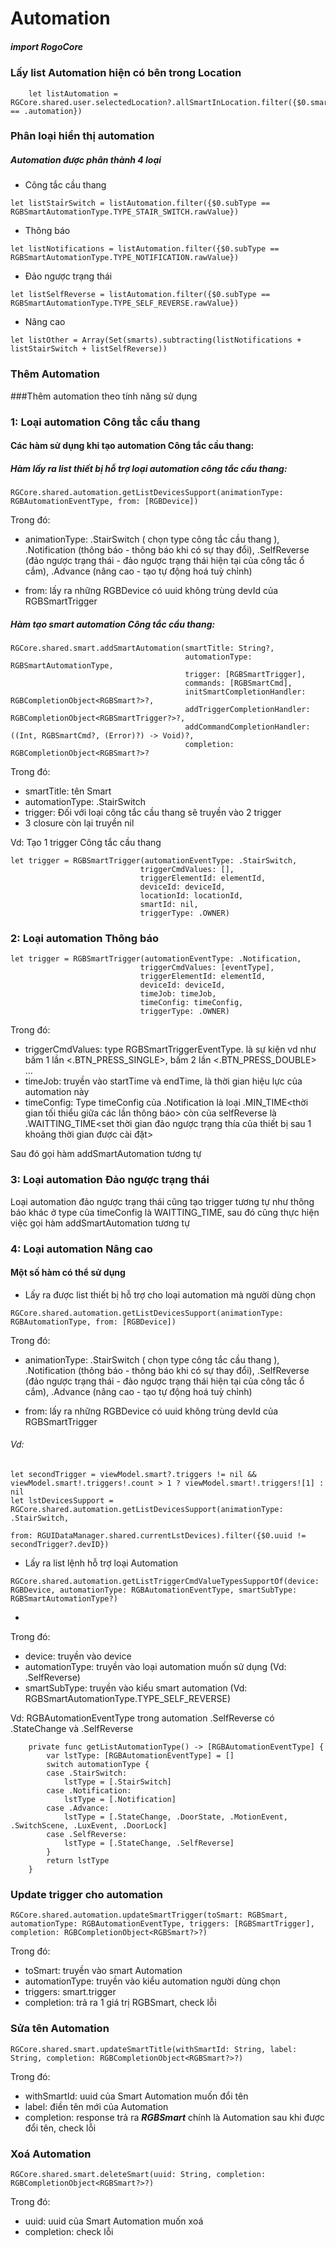 
# Automation

##### import RogoCore

### Lấy list Automation hiện có bên trong Location
```
    let listAutomation = RGCore.shared.user.selectedLocation?.allSmartInLocation.filter({$0.smartType == .automation})
```
### Phân loại hiển thị automation

##### Automation được phân thành 4 loại

- Công tắc cầu thang
```
let listStaỉrSwitch = listAutomation.filter({$0.subType == RGBSmartAutomationType.TYPE_STAIR_SWITCH.rawValue})
```
- Thông báo
```
let listNotifications = listAutomation.filter({$0.subType == RGBSmartAutomationType.TYPE_NOTIFICATION.rawValue})
```
- Đảo ngược trạng thái
```
let listSelfReverse = listAutomation.filter({$0.subType == RGBSmartAutomationType.TYPE_SELF_REVERSE.rawValue})
```
- Nâng cao
```
let listOther = Array(Set(smarts).subtracting(listNotifications + listStairSwitch + listSelfReverse))
```

### Thêm Automation

###Thêm automation theo tính năng sử dụng

### 1: Loại automation Công tắc cầu thang

#### Các hàm sử dụng khi tạo automation Công tắc cầu thang:

##### Hàm lấy ra list thiết bị hỗ trợ loại automation công tắc cầu thang:

```
RGCore.shared.automation.getListDevicesSupport(animationType: RGBAutomationEventType, from: [RGBDevice])
```
Trong đó:
- animationType: .StairSwitch ( chọn type công tắc cầu thang ), .Notification (thông báo - thông báo khi có sự thay đổi), .SelfReverse (đảo ngược trạng thái - đảo ngược trạng thái hiện tại của công tắc ổ cắm), .Advance (nâng cao - tạo tự động hoá tuỳ chỉnh)

- from: lấy ra những RGBDevice có uuid không trùng devId của RGBSmartTrigger

##### Hàm tạo smart automation Công tắc cầu thang:

```
RGCore.shared.smart.addSmartAutomation(smartTitle: String?,
                                       automationType: RGBSmartAutomationType,
                                       trigger: [RGBSmartTrigger],
                                       commands: [RGBSmartCmd],
                                       initSmartCompletionHandler: RGBCompletionObject<RGBSmart?>?,
                                       addTriggerCompletionHandler: RGBCompletionObject<RGBSmartTrigger?>?,
                                       addCommandCompletionHandler: ((Int, RGBSmartCmd?, (Error)?) -> Void)?,
                                       completion: RGBCompletionObject<RGBSmart?>?
```
Trong đó:

- smartTitle: tên Smart
- automationType: .StairSwitch
- trigger: Đối với loại công tắc cầu thang sẽ truyền vào 2 trigger
- 3 closure còn lại truyền nil

Vd: Tạo 1 trigger Công tắc cầu thang
```
let trigger = RGBSmartTrigger(automationEventType: .StairSwitch,
                             triggerCmdValues: [],
                             triggerElementId: elementId,
                             deviceId: deviceId,
                             locationId: locationId,
                             smartId: nil,
                             triggerType: .OWNER)
```


### 2: Loại automation Thông báo

```
let trigger = RGBSmartTrigger(automationEventType: .Notification,
                             triggerCmdValues: [eventType],
                             triggerElementId: elementId,
                             deviceId: deviceId,
                             timeJob: timeJob,
                             timeConfig: timeConfig,
                             triggerType: .OWNER)
```
Trong đó:

- triggerCmdValues: type RGBSmartTriggerEventType. là sự kiện vd như bấm 1 lần <.BTN_PRESS_SINGLE>, bấm 2 lần <.BTN_PRESS_DOUBLE> ...
- timeJob: truyền vào startTime và endTime, là thời gian hiệu lực của automation này
- timeConfig: Type timeConfig của .Notification là loại .MIN_TIME<thời gian tối thiểu giữa các lần thông báo>  còn của selfReverse là .WAITTING_TIME<set thời gian đảo ngược trạng thía của thiết bị sau 1 khoảng thời gian được cài đặt>

Sau đó gọi hàm addSmartAutomation tương tự

### 3: Loại automation Đảo ngược trạng thái

Loại automation đảo ngược trạng thái cũng tạo trigger tương tự như thông báo khác ở type của timeConfig là WAITTING_TIME, sau đó cũng thực hiện việc gọi hàm addSmartAutomation tương tự

### 4: Loại automation Nâng cao


#### Một số hàm có thể sử dụng

- Lấy ra được list thiết bị hỗ trợ cho loại automation mà người dùng chọn

```
RGCore.shared.automation.getListDevicesSupport(animationType: RGBAutomationType, from: [RGBDevice])
```
Trong đó:
- animationType: .StairSwitch ( chọn type công tắc cầu thang ), .Notification (thông báo - thông báo khi có sự thay đổi), .SelfReverse (đảo ngược trạng thái - đảo ngược trạng thái hiện tại của công tắc ổ cắm), .Advance (nâng cao - tạo tự động hoá tuỳ chỉnh)

- from: lấy ra những RGBDevice có uuid không trùng devId của RGBSmartTrigger

###### Vd:
```
let secondTrigger = viewModel.smart?.triggers != nil && viewModel.smart!.triggers!.count > 1 ? viewModel.smart!.triggers![1] : nil
let lstDevicesSupport = RGCore.shared.automation.getListDevicesSupport(animationType: .StairSwitch,
                                                                               from: RGUIDataManager.shared.currentLstDevices).filter({$0.uuid != secondTrigger?.devID})

```

- Lấy ra list lệnh hỗ trợ loại Automation
```
RGCore.shared.automation.getListTriggerCmdValueTypesSupportOf(device: RGBDevice, automationType: RGBAutomationEventType, smartSubType: RGBSmartAutomationType?)

```
-
Trong đó:
- device: truyền vào device
- automationType: truyền vào loại automation muốn sử dụng (Vd: .SelfReverse)
- smartSubType: truyền vào kiểu smart automation (Vd: RGBSmartAutomationType.TYPE_SELF_REVERSE)

Vd: RGBAutomationEventType trong automation .SelfReverse có .StateChange và .SelfReverse
```
    private func getListAutomationType() -> [RGBAutomationEventType] {
        var lstType: [RGBAutomationEventType] = []
        switch automationType {
        case .StairSwitch:
            lstType = [.StairSwitch]
        case .Notification:
            lstType = [.Notification]
        case .Advance:
            lstType = [.StateChange, .DoorState, .MotionEvent, .SwitchScene, .LuxEvent, .DoorLock]
        case .SelfReverse:
            lstType = [.StateChange, .SelfReverse]
        }
        return lstType
    }
```

### Update trigger cho automation

```
RGCore.shared.automation.updateSmartTrigger(toSmart: RGBSmart, automationType: RGBAutomationEventType, triggers: [RGBSmartTrigger], completion: RGBCompletionObject<RGBSmart?>?)
```

Trong đó:
- toSmart: truyền vào smart Automation
- automationType: truyền vào kiểu automation người dùng chọn
- triggers: smart.trigger
- completion: trả ra 1 giá trị RGBSmart, check lỗi

### Sửa tên Automation
```
RGCore.shared.smart.updateSmartTitle(withSmartId: String, label: String, completion: RGBCompletionObject<RGBSmart?>?)
```
Trong đó:
- withSmartId: uuid của Smart Automation muốn đổi tên
- label: điền tên mới của Automation
- completion: response trả ra ***RGBSmart*** chính là Automation sau khi được đổi tên, check lỗi

### Xoá Automation
```
RGCore.shared.smart.deleteSmart(uuid: String, completion: RGBCompletionObject<RGBSmart?>?)
```
Trong đó: 
- uuid: uuid của Smart Automation muốn xoá
- completion: check lỗi

